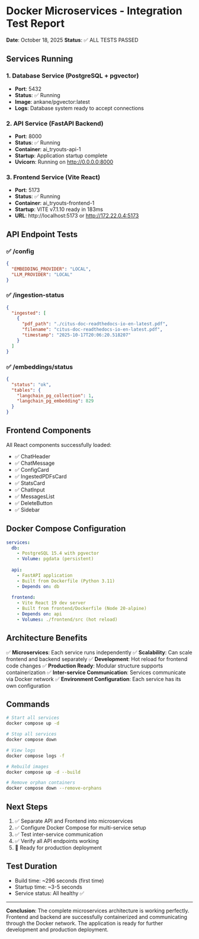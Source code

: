 # Docker Microservices - Integration Test Report

**Date**: October 18, 2025
**Status**: ✅ ALL TESTS PASSED

## Services Running

### 1. Database Service (PostgreSQL + pgvector)
- **Port**: 5432
- **Status**: ✅ Running
- **Image**: ankane/pgvector:latest
- **Logs**: Database system ready to accept connections

### 2. API Service (FastAPI Backend)
- **Port**: 8000
- **Status**: ✅ Running
- **Container**: ai_tryouts-api-1
- **Startup**: Application startup complete
- **Uvicorn**: Running on http://0.0.0.0:8000

### 3. Frontend Service (Vite React)
- **Port**: 5173
- **Status**: ✅ Running
- **Container**: ai_tryouts-frontend-1
- **Startup**: VITE v7.1.10 ready in 183ms
- **URL**: http://localhost:5173 or http://172.22.0.4:5173

## API Endpoint Tests

### ✅ /config
```json
{
  "EMBEDDING_PROVIDER": "LOCAL",
  "LLM_PROVIDER": "LOCAL"
}
```

### ✅ /ingestion-status
```json
{
  "ingested": [
    {
      "pdf_path": "./citus-doc-readthedocs-io-en-latest.pdf",
      "filename": "citus-doc-readthedocs-io-en-latest.pdf",
      "timestamp": "2025-10-17T20:06:20.518207"
    }
  ]
}
```

### ✅ /embeddings/status
```json
{
  "status": "ok",
  "tables": {
    "langchain_pg_collection": 1,
    "langchain_pg_embedding": 829
  }
}
```

## Frontend Components

All React components successfully loaded:
- ✅ ChatHeader
- ✅ ChatMessage
- ✅ ConfigCard
- ✅ IngestedPDFsCard
- ✅ StatsCard
- ✅ ChatInput
- ✅ MessagesList
- ✅ DeleteButton
- ✅ Sidebar

## Docker Compose Configuration

```yaml
services:
  db:
    - PostgreSQL 15.4 with pgvector
    - Volume: pgdata (persistent)
  
  api:
    - FastAPI application
    - Built from Dockerfile (Python 3.11)
    - Depends on: db
  
  frontend:
    - Vite React 19 dev server
    - Built from frontend/Dockerfile (Node 20-alpine)
    - Depends on: api
    - Volumes: ./frontend/src (hot reload)
```

## Architecture Benefits

✅ **Microservices**: Each service runs independently
✅ **Scalability**: Can scale frontend and backend separately
✅ **Development**: Hot reload for frontend code changes
✅ **Production Ready**: Modular structure supports containerization
✅ **Inter-service Communication**: Services communicate via Docker network
✅ **Environment Configuration**: Each service has its own configuration

## Commands

```bash
# Start all services
docker compose up -d

# Stop all services
docker compose down

# View logs
docker compose logs -f

# Rebuild images
docker compose up -d --build

# Remove orphan containers
docker compose down --remove-orphans
```

## Next Steps

1. ✅ Separate API and Frontend into microservices
2. ✅ Configure Docker Compose for multi-service setup
3. ✅ Test inter-service communication
4. ✅ Verify all API endpoints working
5. 📝 Ready for production deployment

## Test Duration

- Build time: ~296 seconds (first time)
- Startup time: ~3-5 seconds
- Service status: All healthy ✅

---

**Conclusion**: The complete microservices architecture is working perfectly. Frontend and backend are successfully containerized and communicating through the Docker network. The application is ready for further development and production deployment.
